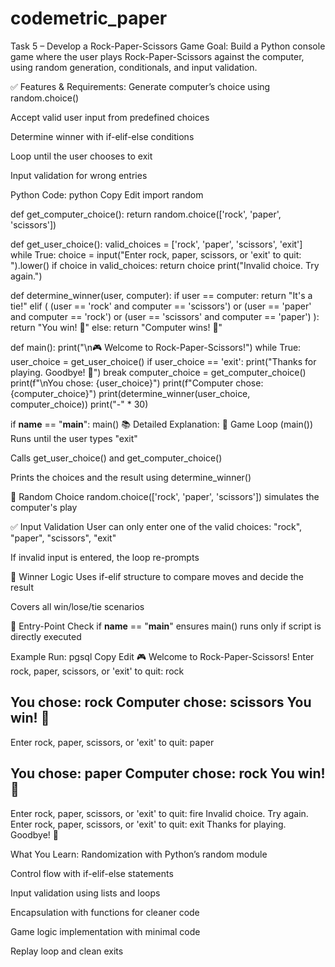 # codemetric_paper
Task 5 – Develop a Rock-Paper-Scissors Game
Goal: Build a Python console game where the user plays Rock-Paper-Scissors against the computer, using random generation, conditionals, and input validation.

✅ Features & Requirements:
Generate computer’s choice using random.choice()

Accept valid user input from predefined choices

Determine winner with if-elif-else conditions

Loop until the user chooses to exit

Input validation for wrong entries

 Python Code:
python
Copy
Edit
import random

def get_computer_choice():
    return random.choice(['rock', 'paper', 'scissors'])

def get_user_choice():
    valid_choices = ['rock', 'paper', 'scissors', 'exit']
    while True:
        choice = input("Enter rock, paper, scissors, or 'exit' to quit: ").lower()
        if choice in valid_choices:
            return choice
        print("Invalid choice. Try again.")

def determine_winner(user, computer):
    if user == computer:
        return "It's a tie!"
    elif (
        (user == 'rock' and computer == 'scissors') or
        (user == 'paper' and computer == 'rock') or
        (user == 'scissors' and computer == 'paper')
    ):
        return "You win! 🎉"
    else:
        return "Computer wins! 🤖"

def main():
    print("\n🎮 Welcome to Rock-Paper-Scissors!")
    while True:
        user_choice = get_user_choice()
        if user_choice == 'exit':
            print("Thanks for playing. Goodbye! 👋")
            break
        computer_choice = get_computer_choice()
        print(f"\nYou chose: {user_choice}")
        print(f"Computer chose: {computer_choice}")
        print(determine_winner(user_choice, computer_choice))
        print("-" * 30)

if __name__ == "__main__":
    main()
📚 Detailed Explanation:
🔁 Game Loop (main())
Runs until the user types "exit"

Calls get_user_choice() and get_computer_choice()

Prints the choices and the result using determine_winner()

🎲 Random Choice
random.choice(['rock', 'paper', 'scissors']) simulates the computer's play

✅ Input Validation
User can only enter one of the valid choices: "rock", "paper", "scissors", "exit"

If invalid input is entered, the loop re-prompts

🧠 Winner Logic
Uses if-elif structure to compare moves and decide the result

Covers all win/lose/tie scenarios

🧼 Entry-Point Check
if __name__ == "__main__" ensures main() runs only if script is directly executed

 Example Run:
pgsql
Copy
Edit
🎮 Welcome to Rock-Paper-Scissors!
Enter rock, paper, scissors, or 'exit' to quit: rock

You chose: rock
Computer chose: scissors
You win! 🎉
------------------------------
Enter rock, paper, scissors, or 'exit' to quit: paper

You chose: paper
Computer chose: rock
You win! 🎉
------------------------------
Enter rock, paper, scissors, or 'exit' to quit: fire
Invalid choice. Try again.
Enter rock, paper, scissors, or 'exit' to quit: exit
Thanks for playing. Goodbye! 👋

What You Learn:
Randomization with Python’s random module

Control flow with if-elif-else statements

Input validation using lists and loops

Encapsulation with functions for cleaner code

Game logic implementation with minimal code

Replay loop and clean exits
